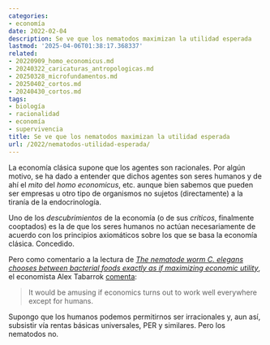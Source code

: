 ```yaml
---
categories:
- economía
date: 2022-02-04
description: Se ve que los nematodos maximizan la utilidad esperada
lastmod: '2025-04-06T01:38:17.368337'
related:
- 20220909_homo_economicus.md
- 20240322_caricaturas_antropologicas.md
- 20250328_microfundamentos.md
- 20250402_cortos.md
- 20240430_cortos.md
tags:
- biología
- racionalidad
- economía
- supervivencia
title: Se ve que los nematodos maximizan la utilidad esperada
url: /2022/nematodos-utilidad-esperada/
---
```


La economía clásica supone que los agentes son racionales. Por algún motivo, se ha dado a entender que dichos agentes son seres humanos y de ahí el _mito_ del _homo economicus_, etc. aunque bien sabemos que pueden ser empresas u otro tipo de organismos no sujetos (directamente) a la tiranía de la endocrinología.

Uno de los _descubrimientos_ de la economía (o de sus _críticos_, finalmente cooptados) es la de que los seres humanos no actúan necesariamente de acuerdo con los principios axiomáticos sobre los que se basa la economía clásica. Concedido.

Pero como comentario a la lectura de [_The nematode worm C. elegans chooses between bacterial foods exactly as if maximizing economic utility_](https://www.biorxiv.org/content/10.1101/2021.04.25.441352v2), el economista Alex Tabarrok [comenta](https://marginalrevolution.com/marginalrevolution/2021/07/nematodes-maximize-expected-utility.html):

> It would be amusing if economics turns out to work well everywhere except for humans.

Supongo que los humanos podemos permitirnos ser irracionales y, aun así, subsistir vía rentas básicas universales, PER y similares. Pero los nematodos no.